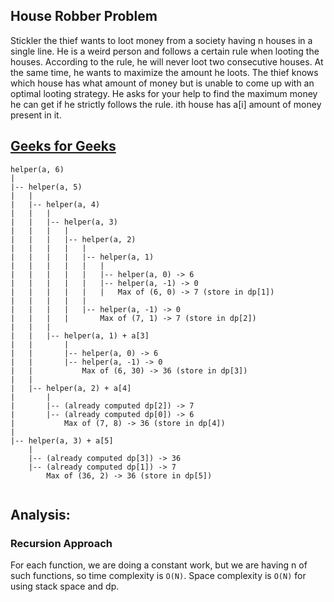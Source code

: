 ## House Robber Problem

Stickler the thief wants to loot money from a society having n houses in a single line. He is a weird person and follows a certain rule when looting the houses. According to the rule, he will never loot two consecutive houses. At the same time, he wants to maximize the amount he loots. The thief knows which house has what amount of money but is unable to come up with an optimal looting strategy. He asks for your help to find the maximum money he can get if he strictly follows the rule. ith house has a[i] amount of money present in it.

<h2><a href="https://www.geeksforgeeks.org/problems/stickler-theif-1587115621/1?itm_source=geeksforgeeks">Geeks for Geeks</a></h2>

```text
helper(a, 6)
|
|-- helper(a, 5)
|   |
|   |-- helper(a, 4)
|   |   |
|   |   |-- helper(a, 3)
|   |   |   |
|   |   |   |-- helper(a, 2)
|   |   |   |   |
|   |   |   |   |-- helper(a, 1)
|   |   |   |   |   |
|   |   |   |   |   |-- helper(a, 0) -> 6
|   |   |   |   |   |-- helper(a, -1) -> 0
|   |   |   |   |   |   Max of (6, 0) -> 7 (store in dp[1])
|   |   |   |   |
|   |   |   |   |-- helper(a, -1) -> 0
|   |   |   |       Max of (7, 1) -> 7 (store in dp[2])
|   |   |
|   |   |-- helper(a, 1) + a[3]
|   |       |
|   |       |-- helper(a, 0) -> 6
|   |       |-- helper(a, -1) -> 0
|   |           Max of (6, 30) -> 36 (store in dp[3])
|   |
|   |-- helper(a, 2) + a[4]
|       |
|       |-- (already computed dp[2]) -> 7
|       |-- (already computed dp[0]) -> 6
|           Max of (7, 8) -> 36 (store in dp[4])
|
|-- helper(a, 3) + a[5]
    |
    |-- (already computed dp[3]) -> 36
    |-- (already computed dp[1]) -> 7
        Max of (36, 2) -> 36 (store in dp[5])


```

## Analysis:

### Recursion Approach

For each function, we are doing a constant work, but we are having n of such functions, so time complexity is `O(N)`.
Space complexity is `O(N)` for using stack space and dp.
